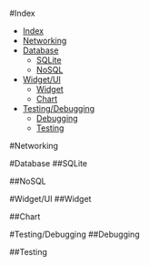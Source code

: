 #Index
- [Index](#)
- [Networking](#)
- [Database](#)
	- [SQLite](#)
	- [NoSQL](#)
- [Widget/UI](#)
	- [Widget](#)
	- [Chart](#)
- [Testing/Debugging](#)
	- [Debugging](#)
	- [Testing](#)


#Networking


#Database
##SQLite

##NoSQL



#Widget/UI
##Widget

##Chart

#Testing/Debugging
##Debugging

##Testing